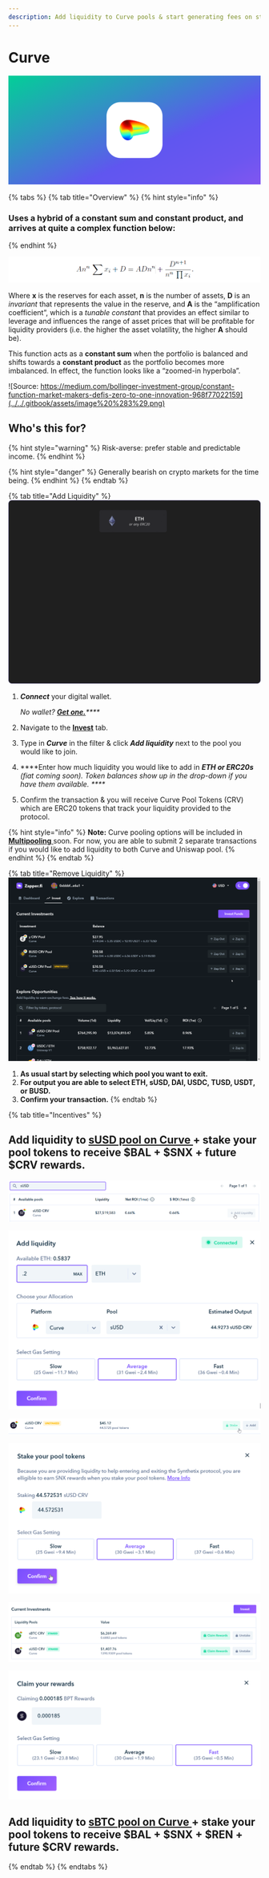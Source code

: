 ```yaml
---
description: Add liquidity to Curve pools & start generating fees on stable-coins.
---
```


# Curve

![](../../.gitbook/assets/group-280.png)

{% tabs %}
{% tab title="Overview" %}
{% hint style="info" %}
### Uses a hybrid of a constant sum and constant product, and arrives at quite a complex function below:
{% endhint %}

![](../../.gitbook/assets/image%20%281%29.png)

Where **x** is the reserves for each asset, **n** is the number of assets, **D** is an _invariant_ that represents the value in the reserve, and **A** is the “amplification coefficient”, which is a _tunable constant_ that provides an effect similar to leverage and influences the range of asset prices that will be profitable for liquidity providers \(i.e. the higher the asset volatility, the higher **A** should be\).

This function acts as a **constant sum** when the portfolio is balanced and shifts towards a **constant product** as the portfolio becomes more imbalanced. In effect, the function looks like a “zoomed-in hyperbola”.

![Source: https://medium.com/bollinger-investment-group/constant-function-market-makers-defis-zero-to-one-innovation-968f77022159](../../.gitbook/assets/image%20%283%29.png)

## Who's this for?

{% hint style="warning" %}
Risk-averse: prefer stable and predictable income.
{% endhint %}

{% hint style="danger" %}
Generally bearish on crypto markets for the time being.
{% endhint %}
{% endtab %}

{% tab title="Add Liquidity" %}
![sUSD Curve Pooling Illustration](../../.gitbook/assets/ezgif.com-gif-maker-1.gif)

1. _**Connect**_ your digital wallet.

   _No wallet?_ [_**Get one.**_](https://metamask.io/)_\*\*\*\*_

2. Navigate to the [**Invest**](https://www.zapper.fi/#/invest) tab.
3. Type in _**Curve**_ in the filter & click _**Add liquidity**_ next to the pool you would like to join.
4.  ****Enter how much liquidity you would like to add in _**ETH or ERC20s** \(fiat coming soon\). Token balances show up in the drop-down if you have them available. ****_
5. Confirm the transaction & you will receive Curve Pool Tokens \(CRV\) which are ERC20 tokens that track your liquidity provided to the protocol.

{% hint style="info" %}
**Note:** Curve pooling options will be included in [**Multipooling** ](../multipooling.md)soon. For now, you are able to submit 2 separate transactions if you would like to add liquidity to both Curve and Uniswap pool.
{% endhint %}
{% endtab %}

{% tab title="Remove Liquidity" %}
![](../../.gitbook/assets/5eloy7hedn.gif)

1. **As usual start by selecting which pool you want to exit.**
2. **For output you are able to select ETH, sUSD, DAI, USDC, TUSD, USDT, or BUSD.**
3. **Confirm your transaction.**
{% endtab %}

{% tab title="Incentives" %}
## Add liquidity to [sUSD pool on Curve ](https://www.zapper.fi/invest)+ stake your pool tokens to receive $BAL + $SNX + future $CRV rewards.

![1. Type in &apos;sUSD&apos; to filter Curve sUSD pool.](../../.gitbook/assets/chrome_2psnreh6sm.png)

![2. Enter how much liquidity you would like to add.](../../.gitbook/assets/chrome_cv6vcbcdmd.png)

![3. Once you have sUSD Curve pool tokens, click stake. ](../../.gitbook/assets/chrome_sie91vu8re.png)

![4. Simply click confirm &amp; your pool tokens will start accruing rewards.](../../.gitbook/assets/chrome_rfuoy9hwuk.png)

![5. View your current staked assets. Claim rewards / unstake anytime.](../../.gitbook/assets/chrome_f25fz7cdxi.png)

![](../../.gitbook/assets/chrome_itroncqp9s.png)

## Add liquidity to [sBTC pool on Curve ](https://www.zapper.fi/invest)+ stake your pool tokens to receive $BAL + $SNX + $REN + future $CRV rewards.
{% endtab %}
{% endtabs %}

